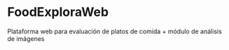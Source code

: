 # FoodExploraWeb
Plataforma web para evaluación de platos de comida + módulo de análisis de imágenes
